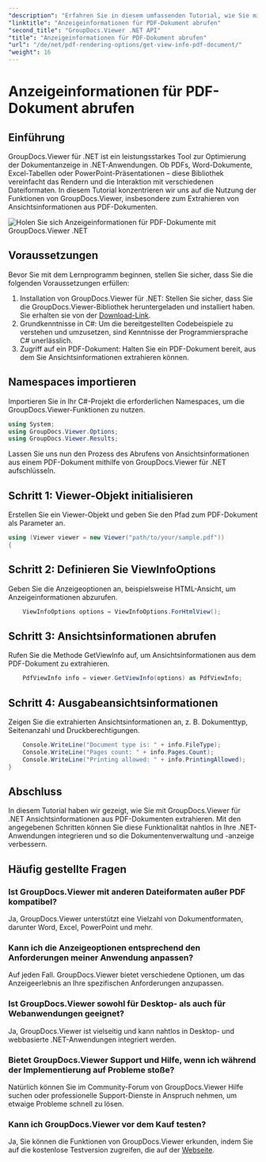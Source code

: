 ```yaml
---
"description": "Erfahren Sie in diesem umfassenden Tutorial, wie Sie mit GroupDocs.Viewer für .NET Ansichtsinformationen aus PDF-Dokumenten extrahieren."
"linktitle": "Anzeigeinformationen für PDF-Dokument abrufen"
"second_title": "GroupDocs.Viewer .NET API"
"title": "Anzeigeinformationen für PDF-Dokument abrufen"
"url": "/de/net/pdf-rendering-options/get-view-info-pdf-document/"
"weight": 16
---
```


# Anzeigeinformationen für PDF-Dokument abrufen

## Einführung
GroupDocs.Viewer für .NET ist ein leistungsstarkes Tool zur Optimierung der Dokumentanzeige in .NET-Anwendungen. Ob PDFs, Word-Dokumente, Excel-Tabellen oder PowerPoint-Präsentationen – diese Bibliothek vereinfacht das Rendern und die Interaktion mit verschiedenen Dateiformaten. In diesem Tutorial konzentrieren wir uns auf die Nutzung der Funktionen von GroupDocs.Viewer, insbesondere zum Extrahieren von Ansichtsinformationen aus PDF-Dokumenten.

![Holen Sie sich Anzeigeinformationen für PDF-Dokumente mit GroupDocs.Viewer .NET](/viewer/pdf-rendering-options/get-view-iInfo-for-pdf-document.png)

## Voraussetzungen
Bevor Sie mit dem Lernprogramm beginnen, stellen Sie sicher, dass Sie die folgenden Voraussetzungen erfüllen:
1. Installation von GroupDocs.Viewer für .NET: Stellen Sie sicher, dass Sie die GroupDocs.Viewer-Bibliothek heruntergeladen und installiert haben. Sie erhalten sie von der [Download-Link](https://releases.groupdocs.com/viewer/net/).   
2. Grundkenntnisse in C#: Um die bereitgestellten Codebeispiele zu verstehen und umzusetzen, sind Kenntnisse der Programmiersprache C# unerlässlich.
3. Zugriff auf ein PDF-Dokument: Halten Sie ein PDF-Dokument bereit, aus dem Sie Ansichtsinformationen extrahieren können.

## Namespaces importieren
Importieren Sie in Ihr C#-Projekt die erforderlichen Namespaces, um die GroupDocs.Viewer-Funktionen zu nutzen.

```csharp
using System;
using GroupDocs.Viewer.Options;
using GroupDocs.Viewer.Results;
```


Lassen Sie uns nun den Prozess des Abrufens von Ansichtsinformationen aus einem PDF-Dokument mithilfe von GroupDocs.Viewer für .NET aufschlüsseln.
## Schritt 1: Viewer-Objekt initialisieren
Erstellen Sie ein Viewer-Objekt und geben Sie den Pfad zum PDF-Dokument als Parameter an.
```csharp
using (Viewer viewer = new Viewer("path/to/your/sample.pdf"))
{
```
## Schritt 2: Definieren Sie ViewInfoOptions
Geben Sie die Anzeigeoptionen an, beispielsweise HTML-Ansicht, um Anzeigeinformationen abzurufen.
```csharp
	ViewInfoOptions options = ViewInfoOptions.ForHtmlView();
```
## Schritt 3: Ansichtsinformationen abrufen
Rufen Sie die Methode GetViewInfo auf, um Ansichtsinformationen aus dem PDF-Dokument zu extrahieren.
```csharp
	PdfViewInfo info = viewer.GetViewInfo(options) as PdfViewInfo;
```
## Schritt 4: Ausgabeansichtsinformationen
Zeigen Sie die extrahierten Ansichtsinformationen an, z. B. Dokumenttyp, Seitenanzahl und Druckberechtigungen.
```csharp
	Console.WriteLine("Document type is: " + info.FileType);
	Console.WriteLine("Pages count: " + info.Pages.Count);
	Console.WriteLine("Printing allowed: " + info.PrintingAllowed);
}
```

## Abschluss
In diesem Tutorial haben wir gezeigt, wie Sie mit GroupDocs.Viewer für .NET Ansichtsinformationen aus PDF-Dokumenten extrahieren. Mit den angegebenen Schritten können Sie diese Funktionalität nahtlos in Ihre .NET-Anwendungen integrieren und so die Dokumentenverwaltung und -anzeige verbessern.
## Häufig gestellte Fragen
### Ist GroupDocs.Viewer mit anderen Dateiformaten außer PDF kompatibel?
Ja, GroupDocs.Viewer unterstützt eine Vielzahl von Dokumentformaten, darunter Word, Excel, PowerPoint und mehr.
### Kann ich die Anzeigeoptionen entsprechend den Anforderungen meiner Anwendung anpassen?
Auf jeden Fall. GroupDocs.Viewer bietet verschiedene Optionen, um das Anzeigeerlebnis an Ihre spezifischen Anforderungen anzupassen.
### Ist GroupDocs.Viewer sowohl für Desktop- als auch für Webanwendungen geeignet?
Ja, GroupDocs.Viewer ist vielseitig und kann nahtlos in Desktop- und webbasierte .NET-Anwendungen integriert werden.
### Bietet GroupDocs.Viewer Support und Hilfe, wenn ich während der Implementierung auf Probleme stoße?
Natürlich können Sie im Community-Forum von GroupDocs.Viewer Hilfe suchen oder professionelle Support-Dienste in Anspruch nehmen, um etwaige Probleme schnell zu lösen.
### Kann ich GroupDocs.Viewer vor dem Kauf testen?
Ja, Sie können die Funktionen von GroupDocs.Viewer erkunden, indem Sie auf die kostenlose Testversion zugreifen, die auf der [Webseite](https://purchase.groupdocs.com/buy).